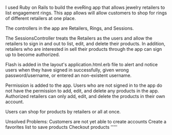 

I used Ruby on Rails to build the eveRing app that allows jewelry retailers to list engagement rings. This app allows will allow customers to shop for rings of different retailers at one place.

The controllers in the app are Retailers, Rings, and Sessions.

The SessionsController treats the Retailers as the users and allow the retailers to sign in and out to list, edit, and delete their products. In addition, retailers who are interested in sell their products through the app can sign up to become authorized.

Flash is added in the layout's application.html.erb file to alert and notice users when they have signed in successfully, given wrong password/username, or entered an non-existent username.

Permission is added to the app. Users who are not signed in to the app do not have the permission to add, edit, and delete any products in the app. Authorized retailers can only add, edit, and delete the products in their own account.

Users can shop for products by retailers or all at once.

Unsolved Problems:
Customers are not yet able to create accounts
Create a favorites list to save products
Checkout products
'''''
